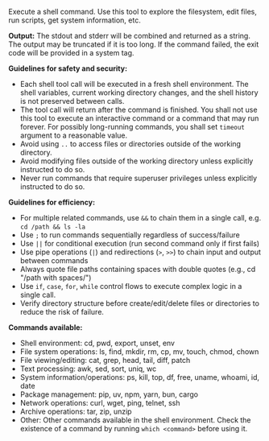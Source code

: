 Execute a shell command. Use this tool to explore the filesystem, edit files, run scripts, get system information, etc.

**Output:**
The stdout and stderr will be combined and returned as a string. The output may be truncated if it is too long. If the command failed, the exit code will be provided in a system tag.

**Guidelines for safety and security:**
- Each shell tool call will be executed in a fresh shell environment. The shell variables, current working directory changes, and the shell history is not preserved between calls.
- The tool call will return after the command is finished. You shall not use this tool to execute an interactive command or a command that may run forever. For possibly long-running commands, you shall set `timeout` argument to a reasonable value.
- Avoid using `..` to access files or directories outside of the working directory.
- Avoid modifying files outside of the working directory unless explicitly instructed to do so.
- Never run commands that require superuser privileges unless explicitly instructed to do so.

**Guidelines for efficiency:**
- For multiple related commands, use `&&` to chain them in a single call, e.g. `cd /path && ls -la`
- Use `;` to run commands sequentially regardless of success/failure
- Use `||` for conditional execution (run second command only if first fails)
- Use pipe operations (`|`) and redirections (`>`, `>>`) to chain input and output between commands
- Always quote file paths containing spaces with double quotes (e.g., cd "/path with spaces/")
- Use `if`, `case`, `for`, `while` control flows to execute complex logic in a single call.
- Verify directory structure before create/edit/delete files or directories to reduce the risk of failure.

**Commands available:**
- Shell environment: cd, pwd, export, unset, env
- File system operations: ls, find, mkdir, rm, cp, mv, touch, chmod, chown
- File viewing/editing: cat, grep, head, tail, diff, patch
- Text processing: awk, sed, sort, uniq, wc
- System information/operations: ps, kill, top, df, free, uname, whoami, id, date
- Package management: pip, uv, npm, yarn, bun, cargo
- Network operations: curl, wget, ping, telnet, ssh
- Archive operations: tar, zip, unzip
- Other: Other commands available in the shell environment. Check the existence of a command by running `which <command>` before using it.
